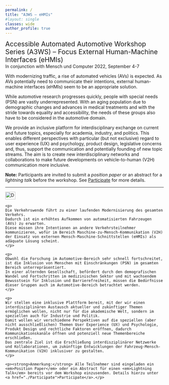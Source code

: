 ```yaml
---
permalink: /
title: "A3WS – eHMIs"
#layout: single
classes: wide
author_profile: true
---
```

<p> <span style="font-size: 1.5em">Accessible Automated Automotive Workshop Series (A3WS) – Focus External Human-Machine Interfaces (eHMIs)</span><br/>
In conjunction with Mensch und Computer 2022, September 4-7</p>


With modernizing traffic, a rise of automated vehicles (AVs) is expected.
As AVs potentially need to communicate their intentions, external human-machine interfaces (eHMIs) seem to be an appropriate solution.

While automotive research progresses quickly, people with special needs (PSN) are vastly underrepresented.
With an aging population due to demographic changes and advances in medical treatments and with the stride towards equality and accessibility, the needs of these groups also have to be considered in the automotive domain.

We provide an inclusive platform for interdisciplinary exchange on current and future topics, especially for academia, industry, and politics.
This enables different perspectives with particular (but not exclusive) regard to user experience (UX) and psychology, product design, legislative concerns and, thus, support the communication and potentially founding of new topic streams.
The aim is to create new interdisciplinary networks and collaborations to make future developments on vehicle-to-human (V2H) communication more inclusive.

**Note:** Participants are invited to submit a *position paper* or an abstract for a *lightning talk* before the workshop. See [Participate](./Participate) for more details.

---

<div lang="de">
    <img src="https://flagcdn.com/32x24/de.png" width="32" height="24" alt="Deutsch" />

    <p>
    Die Verkehrswende führt zu einer laufenden Modernisierung des gesamten Verkehrs.
    Dadurch ist ein erhöhtes Aufkommen von automatisierten Fahrzeugen (AVs) zu erwarten.
    Diese müssen ihre Intentionen an andere Verkehrsteilnehmer kommunizieren, wofür im Bereich Maschine-zu-Mensch-Kommunikation (V2H) der Einsatz von externen Mensch-Maschine-Schnittstellen (eHMIs) als adäquate Lösung scheint.
    </p>
    
    <p>
    Obwohl die Forschung im Automotive-Bereich sehr schnell fortschreitet, ist die Inklusion von Menschen mit Einschränkungen (PSN) im gesamten Bereich unterrepräsentiert.
    In einer alternden Gesellschaft, befördert durch den demografischen Wandel und Fortschritten im medizinischen Sektor und mit wachsendem Bewusstsein für Inklusion und Barrierefreiheit, müssen die Bedürfnisse dieser Gruppen auch im Automotive-Bereich betrachtet werden.
    </p>
    
    <p>
    Wir stellen eine inklusive Plattform bereit, mit der wir einen interdisziplinären Austausch aktueller und zukünftiger Themen ermöglichen wollen, nicht nur für die akademische Welt, sondern im speziellen auch für Industrie und Politik.
    Damit wollen wir verschiedene Perspektiven auf die speziellen (aber nicht ausschließlichen) Themen User Experience (UX) und Psychologie, Produkt Design und rechtliche Faktoren eröffnen, dadurch Kommunikationskanäle öffnen und potenziell neue Themenbereiche erschließen.
    Das zentrale Ziel ist die Erschließung interdisziplinärer Netzwerke und Kollaborationen, um zukünftige Entwicklungen der Fahrzeug-Mensch-Kommunikation (V2H) inklusiver zu gestalten.
    </p>
    
    <p><strong>Anmerkung:</strong> Alle Teilnehmer sind eingeladen ein <em>Position Paper</em> oder ein Abstract für einen <em>Lightning Talk</em> bereits vor dem Workshop einzusenden. Details hierzu unter <a href="./Participate">Participate</a>.</p>
</div>
